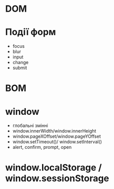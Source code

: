 # DOM

<!-- # Document Objec Model -->

# Події форм

-   focus
-   blur
-   input
-   change
-   submit

# BOM

<!-- Browser Object Model -->

# window

-   глобальні змінні
-   window.innerWidth/window.innerHeight
-   window.pageXOffset/window.pageYOffset
-   window.setTimeout()/ window.setInterval()
-   alert, confirm, prompt, open

# window.localStorage / window.sessionStorage
